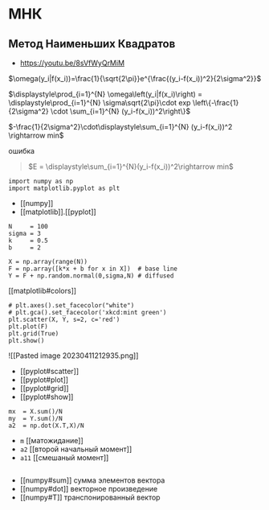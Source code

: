 # МНК
## Метод Наименьших Квадратов

- https://youtu.be/8sVfWyQrMiM

$\omega(y_i|f(x_i))=\frac{1}{\sqrt{2\pi}}e^{\frac{(y_i-f(x_i))^2}{2\sigma^2}}$

$\displaystyle\prod_{i=1}^{N} \omega\left(y_i|f(x_i)\right) = \displaystyle\prod_{i=1}^{N} \sigma\sqrt{2\pi}\cdot exp \left\{-\frac{1}{2\sigma^2} \cdot \sum_{i=1}^{N} (y_i-f(x_i))^2\right\}$

$-\frac{1}{2\sigma^2}\cdot\displaystyle\sum_{i=1}^{N} (y_i-f(x_i))^2 \rightarrow min$

ошибка

> $E = \displaystyle\sum_{i=1}^{N}(y_i-f(x_i))^2\rightarrow min$

```jupyter
import numpy as np
import matplotlib.pyplot as plt
```

- [[numpy]]
- [[matplotlib]].[[pyplot]]

```jupyter
N     = 100
sigma = 3
k     = 0.5
b     = 2
```
```jupyter
X = np.array(range(N))
F = np.array([k*x + b for x in X])  # base line
Y = F + np.random.normal(0,sigma,N) # diffused
```

[[matplotlib#colors]]

```jupyter
# plt.axes().set_facecolor("white")
# plt.gca().set_facecolor('xkcd:mint green')
plt.scatter(X, Y, s=2, c='red')
plt.plot(F)
plt.grid(True)
plt.show()
```

![[Pasted image 20230411212935.png]]

- [[pyplot#scatter]]
- [[pyplot#plot]]
- [[pyplot#grid]]
- [[pyplot#show]]

```jupyter
mx  = X.sum()/N
my  = Y.sum()/N
a2  = np.dot(X.T,X)/N
```

- `m` [[матожидание]]
- `a2` [[второй начальный момент]]
- `a11` [[смешаный момент]]
```
```
- [[numpy#sum]] сумма элементов вектора
- [[numpy#dot]] векторное произведение
- [[numpy#T]] транспонированный вектор

